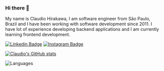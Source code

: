 ### Hi there 👋

My name is Claudio Hirakawa, I am software engineer from São Paulo, Brazil and I have been working with software development since 2011. I have lot of experience developing backend applications and I am currently learning frontend development.

[![Linkedin Badge](https://img.shields.io/badge/-claudiohirakava-blue?style=flat-square&logo=Linkedin&logoColor=white&link=https://www.linkedin.com/in/claudiohirakava/)](https://www.linkedin.com/in/claudiohirakava/)
 [![Instagram Badge](https://img.shields.io/badge/-@hira.clau-F44747?style=flat-square&labelColor=F44747&logo=instagram&logoColor=white&link=https://instagram.com/maddhruv)](https://instagram.com/hira.clau)


[![Claudio's GitHub stats](https://github-readme-stats.vercel.app/api?username=claudiokazuo&show_icons=true&theme=buefy)](https://github.com/claudiokazuo/github-readme-stats)

![Languages](https://github-readme-stats.vercel.app/api/top-langs/?username=claudiokazuo&theme=buefy)
